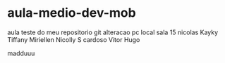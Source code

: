 # aula-medio-dev-mob
aula teste do meu repositorio git
alteracao pc local sala 15
nicolas
Kayky
Tiffany
Miriellen
Nicolly S cardoso
Vitor Hugo


madduuu
